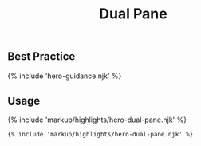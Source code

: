 ﻿---
title: Dual Pane
summary: An image with text and color overlay next to an image with color overlay and a button.
tags: hero block
layout: docs/guide
eleventyNavigation:
  key: Dual Pane
  parent: Hero Blocks
  order: 2
  excerpt: An image with text and color overlay next to an image with color overlay and a button.
  img: /img/illustrations/illus-dual-pane.svg
---

## Best Practice

{% include 'hero-guidance.njk' %}

## Usage

{% include 'markup/highlights/hero-dual-pane.njk' %}

``` html
{% include 'markup/highlights/hero-dual-pane.njk' %}
```
